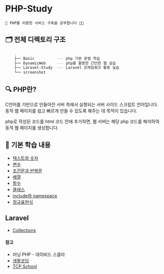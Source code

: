 # PHP-Study

    🌱 PHP를 이용한 서비스 구축을 공부합니다 👩‍💻

## 🗂 전체 디렉토리 구조  

```zsh
    .
    ├── Basic          --- php 기본 문법 학습
    ├── DynamicWeb     --- php를 활용한 간단한 웹 실습
    ├── Laravel-Study  --- Laravel 프레임워크 활용 실습
    └── screenshot
```

## 🔍 PHP란?

C언어를 기반으로 만들어진 서버 측에서 실행되는 서버 사이드 스크립트 언어입니다.  
동적 웹 페이지를 쉽고 빠르게 만들 수 있도록 해주는 데 목적이 있습니다.

php로 작성된 코드를 html 코드 안에 추가하면, 웹 서버는 해당 php 코드를 해석하여 동적 웹 페이지를 생성합니다.

## 📝 기본 학습 내용

* [텍스트와 숫자](./Basic/TxtAndNum.md)
* [변수](./Basic/Variable.md)
* [조건문과 반복문](./Basic/Statement.md)
* [배열](./Basic/Array.md)
* [함수](./Basic/Function.md)
* [클래스](./Basic/Class.md)
* [include와 namespace](./Basic/IncludeAndNamespace.md)
* [정규표현식](./Basic/RegularExpression.md)

## Laravel

* [Collections](./Basic/Laravel/Collections.md)

#### 참고

* 러닝 PHP - 데이비드 스클라
* [생활코딩](https://opentutorials.org/course/62/5117)
* [TCP School](http://tcpschool.com/php/intro)

